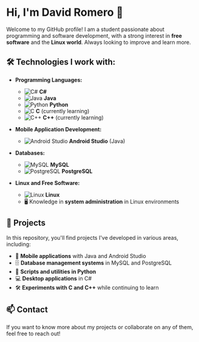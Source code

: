 # Hi, I'm David Romero 👋

Welcome to my GitHub profile! I am a student passionate about programming and software development, with a strong interest in **free software** and the **Linux world**. Always looking to improve and learn more.

## 🛠 Technologies I work with:

- **Programming Languages:**
  - ![C#](https://img.icons8.com/color/48/000000/c-sharp-logo.png) **C#**
  - ![Java](https://img.icons8.com/color/48/000000/java-coffee-cup-logo.png) **Java**
  - ![Python](https://img.icons8.com/color/48/000000/python.png) **Python**
  - ![C](https://img.icons8.com/color/48/000000/c-programming.png) **C** (currently learning)
  - ![C++](https://img.icons8.com/color/48/000000/c-plus-plus-logo.png) **C++** (currently learning)

- **Mobile Application Development:**
  - ![Android Studio](https://img.icons8.com/color/48/000000/android-studio--v3.png) **Android Studio** (Java)

- **Databases:**
  - ![MySQL](https://img.icons8.com/color/48/000000/mysql-logo.png) **MySQL**
  - ![PostgreSQL](https://upload.wikimedia.org/wikipedia/commons/2/2b/Postgresql_elephant.svg) **PostgreSQL**

- **Linux and Free Software:**
  - ![Linux](https://img.icons8.com/color/48/000000/linux.png) **Linux**
  - 🖥️ Knowledge in **system administration** in Linux environments

## 🌱 Projects

In this repository, you'll find projects I've developed in various areas, including:

- 📱 **Mobile applications** with Java and Android Studio
- 🗄️ **Database management systems** in MySQL and PostgreSQL
- 🐍 **Scripts and utilities in Python**
- 💻 **Desktop applications** in C#
- 🛠️ **Experiments with C and C++** while continuing to learn

## 📫 Contact

If you want to know more about my projects or collaborate on any of them, feel free to reach out!


<!--
**luxoritur/luxoritur** is a ✨ _special_ ✨ repository because its `README.md` (this file) appears on your GitHub profile.

Here are some ideas to get you started:

- 🔭 I’m currently working on ...
- 🌱 I’m currently learning ...
- 👯 I’m looking to collaborate on ...
- 🤔 I’m looking for help with ...
- 💬 Ask me about ...
- 📫 How to reach me: ...
- 😄 Pronouns: ...
- ⚡ Fun fact: ...
-->
